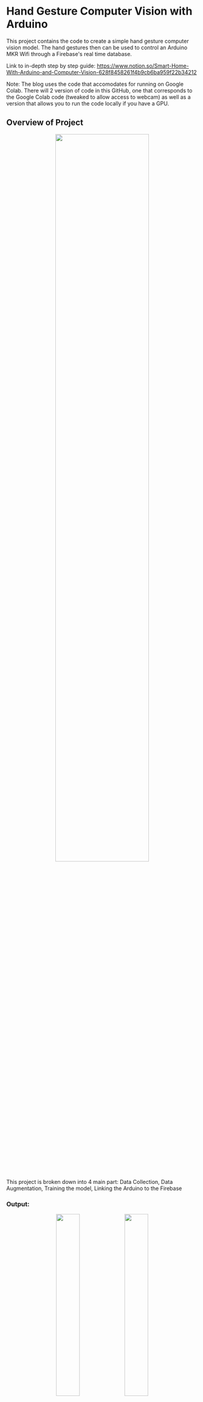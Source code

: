 # Hand Gesture Computer Vision with Arduino

This project contains the code to create a simple hand gesture computer vision model. The hand gestures then can be used to control an Arduino MKR Wifi through a Firebase's real time database.

Link to in-depth step by step guide: https://www.notion.so/Smart-Home-With-Arduino-and-Computer-Vision-628f8458261f4b9cb6ba959f22b34212

Note: The blog uses the code that accomodates for running on Google Colab. There will 2 version of code in this GitHub, one that corresponds to the Google Colab code (tweaked to allow access to webcam) as well as a version that allows you to run the code locally if you have a GPU.

## Overview of Project

<div align = "center">
  <img src="https://user-images.githubusercontent.com/51687528/236611878-5cd06a73-8268-463c-8e0f-48cd8a831a2a.png" width = 70%>
</div>

This project is broken down into 4 main part: Data Collection, Data Augmentation, Training the model, Linking the Arduino to the Firebase

### Output: 
<div float="left" align="center">
    <img src = "https://user-images.githubusercontent.com/51687528/236612154-597cce93-70c1-4e6e-a608-725a8dc7a04e.png" width=35%>
    <img src="https://user-images.githubusercontent.com/51687528/236612165-170014ca-31f3-47da-ba07-4b76884ed85d.png" width=35%>
</div>
<p align="center">
  <em> LED switches off when a fist is detected and LED switches on when a high five is detected </em>
</p>

-----
## Dependencies
For this project, install the following libraries with pip
```
pip install numpy
pip install opencv-python
pip install tensorflow
pip install keras
pip install matplotlib
pip install firebase-admin
```
-----
### Collecting the Dataset

## Data Collection

As we only want to recognise hand gestures, we do not want other dependencies such as the background to affect our data. Thus, a specific bounding box is drawn and masking will be applied to that bounding box to only collect the hand gestures.

<div float="left" align="center">
  <img src = "https://user-images.githubusercontent.com/51687528/236613036-564f7e4f-fe48-4514-bbcd-1b77055c9c73.png" width = 26.6%>
  <img src = "https://user-images.githubusercontent.com/51687528/236613042-f64e14f6-b373-4070-95a2-bb4e08aa80dd.png" width = 20%>
  <img src = "https://user-images.githubusercontent.com/51687528/236613047-eb44ce45-c2dd-424c-8c85-90bf65a833f9.png" width = 20%>
</div>
<p align="center">
  <em>First frame saves the background before it gets cropped according to the bounding box and grayscaled. This is our base background. </em>
</p>

<div float="left" align="center">
  <img src = "https://user-images.githubusercontent.com/51687528/236613053-7f7eab1e-8f1a-4e93-bb4f-959fc8956a1c.png" width= 25.3%>
  <img src = "https://user-images.githubusercontent.com/51687528/236613060-e95910aa-60ca-425e-a4e3-2a513c7c9560.png" width = 19%>
  <img src = "https://user-images.githubusercontent.com/51687528/236613066-597745b0-354d-4c12-a7e0-3c30968cb698.png" width = 19%>
  <img src = "https://user-images.githubusercontent.com/51687528/236613075-b5860883-fc68-4c1d-9755-53cda0f87c60.png" width = 19%>
</div>

<div float="left" align="center">
  <img src = "https://user-images.githubusercontent.com/51687528/236613087-b7c75384-05b4-4b15-bfbb-6a01bc94f624.png" width= 25.3%>
  <img src = "https://user-images.githubusercontent.com/51687528/236613090-daf17fdc-06d4-4b27-a58a-87cca4f40a3a.png" width = 19%>
  <img src = "https://user-images.githubusercontent.com/51687528/236613095-c66c4c12-7df0-4068-9966-167d7ca4345f.png" width = 19%>
  <img src = "https://user-images.githubusercontent.com/51687528/236613099-a839e042-2c8d-412b-bbb5-1951552cdd7c.png" width = 19%>
</div>

<p align="center">
  <em>Examples of how the masking works. The base background is masked, leaving just the hand gestures.</em>
</p>

### Function
`collect_dataset(directory)`: Function that takes in the directory to the folder that will save the dataset. Each folder should only contain ONE hand gesture. 

```
# How to use code
from src.python.dataset_generation.dataset_creation import collect_dataset

directory = "./Dataset/01_Highfive"
collect_dataset(directory)
```

Example of output:
<div align = "center">
  <img src="https://user-images.githubusercontent.com/51687528/236613141-40a4fda0-af6a-4414-bb4d-4e64573c8ff7.png" width = 70%>
</div>
<div>
  <p>      </p>
</div>

Repeat this for the other hand gestures:

<div float="left" align="center">
  <img src = "https://user-images.githubusercontent.com/51687528/236613156-785007fc-13e2-4523-95b0-e26e9a61e0a8.png" width= 12%>
  <img src = "https://user-images.githubusercontent.com/51687528/236613167-ec0c103c-e00a-4fc6-a98f-ba7096f4cd15.png" width = 12%>
  <img src = "https://user-images.githubusercontent.com/51687528/236613176-fd2caa49-7a00-4138-81db-e82de1a82919.png" width = 12%>
  <img src = "https://user-images.githubusercontent.com/51687528/236613194-83ee0517-8c6e-480a-8585-8cbeade864eb.png" width = 12%>
  <img src = "https://user-images.githubusercontent.com/51687528/236615804-fa9d6186-e0aa-4155-bd8e-d50fb39fdc4b.png" width = 12%>
  <img src = "https://user-images.githubusercontent.com/51687528/236613206-faadfb14-9750-4381-abdd-36f5d09f805d.png" width = 12%>
</div>
<p align="center">
  <em>Examples of dataset</em>
</p>

This will be your dataset for training your model. It is advised to look through the dataset and do some cleaning manually before moving on to the next step.
-----
## Data Augmentation

Data augmentation is important as it increases our model accuracy while also increasing our dataset size. I have chosen random rotation of -90° to 90° for our data augmentation as it covers the range where the hand direction could be in.

### Function
`random_rotation(directory, class_list, angle, iter)`: Function that takes in the list of class names, the directory that holds the folder of datasets, the angle that the image can rotate max and the number of data augmentation per image.


```
# How to use code
from src.python.dataset_generation.data_augmentation import random_rotation

class_list is default as  ['01_Highfive', '02_Fist', '03_Peace', '04_Fingerguns', '05_ThumbsUp']
directory = "./Dataset"
angle is default as 45
iter is default as 3
random_rotation(directory, class_list, angle, iter)
```

Output:

<div float="left" align="center">
  <img src = "https://user-images.githubusercontent.com/51687528/236614602-cf61cce1-a5c5-4e7f-92b9-dcd4aa03921f.png" width= 20%>
  <img src = "https://user-images.githubusercontent.com/51687528/236614613-226412e3-7040-41d0-8143-ca666d1b3cdb.png" width = 20%>
  <img src = "https://user-images.githubusercontent.com/51687528/236614625-43ad2800-5cb6-4172-bb6b-6a5823c95d34.png" width = 20%>
  <img src = "https://user-images.githubusercontent.com/51687528/236614635-a9f64dc4-7350-4df4-b996-2c6f075973a7.png" width = 20%>
</div>
<p align="center">
  <em>Examples of data augmentation</em>
</p>

-----
## Training the model
Once we have our final dataset, it is time to train the model. We will be using a pre-trained VGG16 architecture as it is a model that has consistently performed well.

### Function
`preparing_dataset(filepath, train_val_split, seed)`: Function that takes in the dataset filepath, the ratio split between test and val dataset, the seed for randomisation and creates the training and validation dataset. train_val_split is default at 0.2 and seed is default at 123.

`visualise_dataset(train_ds)`: Function that takes in the training dataset and shows the first 9 images of the first batch, help visualises data

`train_model(class_names, train_ds, val_ds, batch_size, epochs, modelpath)`: Function that takes in the class_names to create the model, training and validation dataset and the specifics of the model training. Default batch_size and epochs is 32 and 15 respectively. The model will be trained on the dataset and best model (based on lowest loss) will be saved to the filepath.

```
# How to use code
from src.python.model_training.training_model import *

class_names is default as ['01_Highfive', '02_Fist', '03_Peace', '04_Fingerguns', '05_ThumbsUp']
datasetfilepath = "./Dataset"
modelpath = "./Models/best_model.h5"

train_val_split is default as 0.2
seed is default as 123
batch_size is default as 32
epoch is default as 15

class_names, train_ds, val_ds = preparing_dataset(datasetfilepath, train_val_split, seed)
visualise_dataset(train_ds)
train_model(class_names, train_ds, val_ds, batch_size, epochs, modelpath)
```

-----
## Running the model and linking to Firebase

### Function
`recognise_hand_gesture(secretspath, url, modelpath, class_names):`: Function that takes in the file path to secrets.json file of firebase database, url of database, class names and the path to the best model. Function will constantly send live footage of the webcam to model. If a fist is detected, update the Firebase data to 0. If a high five is detected, update the Firebase data to 1.

```
#How to use code
from src.python.firebase_microservice.recognise_gesture import recognise_hand_gesture

secretspath = "./Database/secrets.json"
url = "https://xxx.firebaseio.com"
class_names is default as ['01_Highfive', '02_Fist', '03_Peace', '04_Fingerguns', '05_ThumbsUp']
modelpath = "./Models/best_model.h5"

recognise_hand_gesture(secretspath, url, modelpath, class_names)
```

Output:

<div float="left" align="center">
  <img src = "https://user-images.githubusercontent.com/51687528/236615631-791ea5d7-469b-4e00-84b3-359edc282f64.png" width= 30%>
  <img src = "https://user-images.githubusercontent.com/51687528/236615637-31fe3fb3-103b-4bb6-b70f-81080f75b74b.png" width = 56.4%>
</div>

-----
## Arduino
Create your Arudino Circuit based on the circuit diagram below and run the arduino code. 

<div align = "center">
  <img src="https://user-images.githubusercontent.com/51687528/236615576-db8a6e9a-d2b0-4ea8-b5e2-68d285e39c50.png" width = 70%>
</div>

The arduino code will constantly read the data in Firebase and on the LED if a 1 is detected or off the LED if a 0 is detected.






